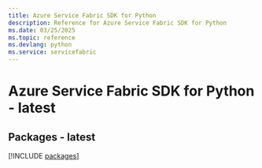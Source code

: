 ```yaml
---
title: Azure Service Fabric SDK for Python
description: Reference for Azure Service Fabric SDK for Python
ms.date: 03/25/2025
ms.topic: reference
ms.devlang: python
ms.service: servicefabric
---
```

# Azure Service Fabric SDK for Python - latest
## Packages - latest
[!INCLUDE [packages](service-fabric-index.md)]